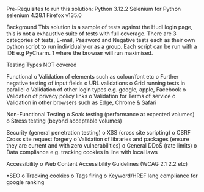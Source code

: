 Pre-Requisites to run this solution: 
Python 3.12.2
Selenium for Python selenium 4.28.1
Firefox v135.0

Background
This solution is a sample of tests against the Hudl login page, this is not a exhaustive suite of tests with full coverage. There are 3 categories of tests, E-mail, Password and Negative tests each as their own python script to run individually or as a group. Each script can be run with a IDE e.g PyCharm. 1 where the browser will run maximised. 

Testing Types NOT covered

Functional
  o	Validation of elements such as colour/font etc
  o	Further negative testing of input fields 
  o	URL validations 
  o	Grid running tests in parallel
  o	Validation of other login types e.g. google, apple, Facebook
  o	Validation of privacy policy links 
  o	Validation for Terms of service 
  o	Validation in other browsers such as Edge, Chrome & Safari

Non-Functional Testing
  o	Soak testing (performance at expected volumes)
  o	Stress testing (beyond acceptable volumes)

 Security (general penetration testing)	
  o	XSS (cross site scripting)
  o	CSRF Cross site request forgery 
  o	Validation of libraries and packages (ensure they are current and with zero vulnerabilities)
  o	General DDoS (rate limits)
  o	Data compliance e.g. tracking cookies in line with local laws

Accessibility 
  o	Web Content Accessibility Guidelines (WCAG 2.1 2.2 etc)
  
•SEO
  o	Tracking cookies 
  o	Tags firing 
  o	Keyword/HREF lang compliance for google ranking





